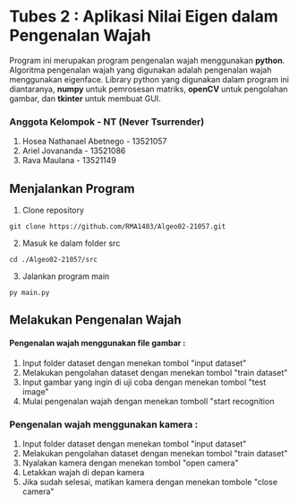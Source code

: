 # Tubes 2 : Aplikasi Nilai Eigen dalam Pengenalan Wajah

Program ini merupakan program pengenalan wajah menggunakan **python**. Algoritma pengenalan wajah yang digunakan adalah pengenalan wajah menggunakan
eigenface. Library python yang digunakan dalam program ini diantaranya, **numpy** untuk pemrosesan matriks, **openCV** untuk pengolahan gambar, dan
**tkinter** untuk membuat GUI.

### Anggota Kelompok - NT (Never Tsurrender)
1. Hosea Nathanael Abetnego - 13521057
2. Ariel Jovananda - 13521086
3. Rava Maulana - 13521149

## Menjalankan Program
1. Clone repository
```
git clone https://github.com/RMA1403/Algeo02-21057.git
```
2. Masuk ke dalam folder src
```
cd ./Algeo02-21057/src
```
3. Jalankan program main
```
py main.py
```

## Melakukan Pengenalan Wajah

#### Pengenalan wajah menggunakan file gambar :
1. Input folder dataset dengan menekan tombol "input dataset"
2. Melakukan pengolahan dataset dengan menekan tombol "train dataset"
3. Input gambar yang ingin di uji coba dengan menekan tombol "test image"
4. Mulai pengenalan wajah dengan menekan tomboll "start recognition

### Pengenalan wajah menggunakan kamera :
1. Input folder dataset dengan menekan tombol "input dataset"
2. Melakukan pengolahan dataset dengan menekan tombol "train dataset"
3. Nyalakan kamera dengan menekan tombol "open camera"
4. Letakkan wajah di depan kamera
5. Jika sudah selesai, matikan kamera dengan menekan tombole "close camera"
